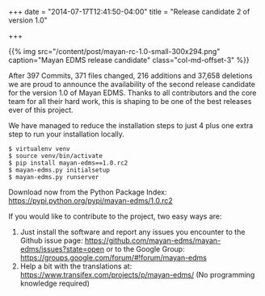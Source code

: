 +++
date = "2014-07-17T12:41:50-04:00"
title = "Release candidate 2 of version 1.0"

+++

{{% img src="/content/post/mayan-rc-1.0-small-300x294.png" caption="Mayan EDMS release candidate" class="col-md-offset-3" %}}


After 397 Commits, 371 files changed, 216 additions and 37,658 deletions we
are proud to announce the availability of the second release candidate for
the version 1.0 of Mayan EDMS. Thanks to all contributors and the core team
for all their hard work, this is shaping to be one of the best releases ever of this project.

We have managed to reduce the installation steps to just 4 plus one extra step to run your installation locally.

    $ virtualenv venv
    $ source venv/bin/activate
    $ pip install mayan-edms==1.0.rc2
    $ mayan-edms.py initialsetup
    $ mayan-edms.py runserver

Download now from the Python Package Index: https://pypi.python.org/pypi/mayan-edms/1.0.rc2

If you would like to contribute to the project, two easy ways are:

1. Just install the software and report any issues you encounter to the Github issue page: https://github.com/mayan-edms/mayan-edms/issues?state=open or to the Google Group: https://groups.google.com/forum/#!forum/mayan-edms
1. Help a bit with the translations at: https://www.transifex.com/projects/p/mayan-edms/ (No programming knowledge required)
